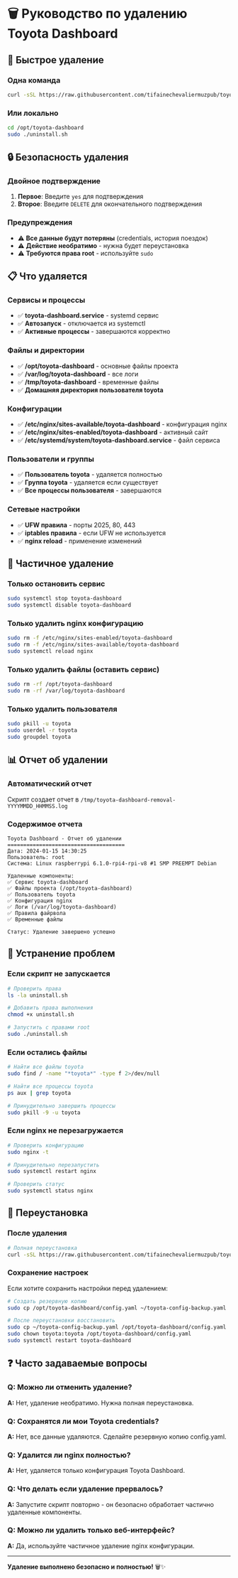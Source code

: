 # 🗑️ Руководство по удалению Toyota Dashboard

## 🚀 Быстрое удаление

### Одна команда
```bash
curl -sSL https://raw.githubusercontent.com/tifainechevaliermuzpub/toyota-dashboard/main/toyota_dashboard_server/uninstall.sh | sudo bash
```

### Или локально
```bash
cd /opt/toyota-dashboard
sudo ./uninstall.sh
```

## 🔒 Безопасность удаления

### Двойное подтверждение
1. **Первое**: Введите `yes` для подтверждения
2. **Второе**: Введите `DELETE` для окончательного подтверждения

### Предупреждения
- ⚠️ **Все данные будут потеряны** (credentials, история поездок)
- ⚠️ **Действие необратимо** - нужна будет переустановка
- ⚠️ **Требуются права root** - используйте `sudo`

## 📋 Что удаляется

### Сервисы и процессы
- ✅ **toyota-dashboard.service** - systemd сервис
- ✅ **Автозапуск** - отключается из systemctl
- ✅ **Активные процессы** - завершаются корректно

### Файлы и директории
- ✅ **/opt/toyota-dashboard** - основные файлы проекта
- ✅ **/var/log/toyota-dashboard** - все логи
- ✅ **/tmp/toyota-dashboard** - временные файлы
- ✅ **Домашняя директория пользователя toyota**

### Конфигурации
- ✅ **/etc/nginx/sites-available/toyota-dashboard** - конфигурация nginx
- ✅ **/etc/nginx/sites-enabled/toyota-dashboard** - активный сайт
- ✅ **/etc/systemd/system/toyota-dashboard.service** - файл сервиса

### Пользователи и группы
- ✅ **Пользователь toyota** - удаляется полностью
- ✅ **Группа toyota** - удаляется если существует
- ✅ **Все процессы пользователя** - завершаются

### Сетевые настройки
- ✅ **UFW правила** - порты 2025, 80, 443
- ✅ **iptables правила** - если UFW не используется
- ✅ **nginx reload** - применение изменений

## 🔄 Частичное удаление

### Только остановить сервис
```bash
sudo systemctl stop toyota-dashboard
sudo systemctl disable toyota-dashboard
```

### Только удалить nginx конфигурацию
```bash
sudo rm -f /etc/nginx/sites-enabled/toyota-dashboard
sudo rm -f /etc/nginx/sites-available/toyota-dashboard
sudo systemctl reload nginx
```

### Только удалить файлы (оставить сервис)
```bash
sudo rm -rf /opt/toyota-dashboard
sudo rm -rf /var/log/toyota-dashboard
```

### Только удалить пользователя
```bash
sudo pkill -u toyota
sudo userdel -r toyota
sudo groupdel toyota
```

## 📊 Отчет об удалении

### Автоматический отчет
Скрипт создает отчет в `/tmp/toyota-dashboard-removal-YYYYMMDD_HHMMSS.log`

### Содержимое отчета
```
Toyota Dashboard - Отчет об удалении
=====================================
Дата: 2024-01-15 14:30:25
Пользователь: root
Система: Linux raspberrypi 6.1.0-rpi4-rpi-v8 #1 SMP PREEMPT Debian

Удаленные компоненты:
✅ Сервис toyota-dashboard
✅ Файлы проекта (/opt/toyota-dashboard)
✅ Пользователь toyota
✅ Конфигурация nginx
✅ Логи (/var/log/toyota-dashboard)
✅ Правила файрвола
✅ Временные файлы

Статус: Удаление завершено успешно
```

## 🔧 Устранение проблем

### Если скрипт не запускается
```bash
# Проверить права
ls -la uninstall.sh

# Добавить права выполнения
chmod +x uninstall.sh

# Запустить с правами root
sudo ./uninstall.sh
```

### Если остались файлы
```bash
# Найти все файлы toyota
sudo find / -name "*toyota*" -type f 2>/dev/null

# Найти все процессы toyota
ps aux | grep toyota

# Принудительно завершить процессы
sudo pkill -9 -u toyota
```

### Если nginx не перезагружается
```bash
# Проверить конфигурацию
sudo nginx -t

# Принудительно перезапустить
sudo systemctl restart nginx

# Проверить статус
sudo systemctl status nginx
```

## 🔄 Переустановка

### После удаления
```bash
# Полная переустановка
curl -sSL https://raw.githubusercontent.com/tifainechevaliermuzpub/toyota-dashboard/main/toyota_dashboard_server/install.sh | sudo bash
```

### Сохранение настроек
Если хотите сохранить настройки перед удалением:
```bash
# Создать резервную копию
sudo cp /opt/toyota-dashboard/config.yaml ~/toyota-config-backup.yaml

# После переустановки восстановить
sudo cp ~/toyota-config-backup.yaml /opt/toyota-dashboard/config.yaml
sudo chown toyota:toyota /opt/toyota-dashboard/config.yaml
sudo systemctl restart toyota-dashboard
```

## ❓ Часто задаваемые вопросы

### Q: Можно ли отменить удаление?
**A:** Нет, удаление необратимо. Нужна полная переустановка.

### Q: Сохранятся ли мои Toyota credentials?
**A:** Нет, все данные удаляются. Сделайте резервную копию config.yaml.

### Q: Удалится ли nginx полностью?
**A:** Нет, удаляется только конфигурация Toyota Dashboard.

### Q: Что делать если удаление прервалось?
**A:** Запустите скрипт повторно - он безопасно обработает частично удаленные компоненты.

### Q: Можно ли удалить только веб-интерфейс?
**A:** Да, используйте частичное удаление nginx конфигурации.

---

**Удаление выполнено безопасно и полностью!** 🗑️✨